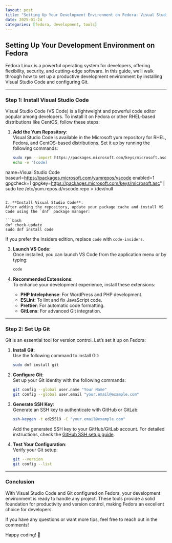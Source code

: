 ```yaml
---
layout: post
title: "Setting Up Your Development Environment on Fedora: Visual Studio Code and Git"
date: 2025-01-24
categories: [fedora, development, tools]
---
```


## Setting Up Your Development Environment on Fedora

Fedora Linux is a powerful operating system for developers, offering flexibility, security, and cutting-edge software. In this guide, we’ll walk through how to set up a productive development environment by installing Visual Studio Code and configuring Git.

---

### Step 1: Install Visual Studio Code

Visual Studio Code (VS Code) is a lightweight and powerful code editor popular among developers. To install it on Fedora or other RHEL-based distributions like CentOS, follow these steps:

1. **Add the Yum Repository**:  
   Visual Studio Code is available in the Microsoft yum repository for RHEL, Fedora, and CentOS-based distributions. Set it up by running the following commands:

   ```bash
   sudo rpm --import https://packages.microsoft.com/keys/microsoft.asc
   echo -e "[code]
name=Visual Studio Code
baseurl=https://packages.microsoft.com/yumrepos/vscode
enabled=1
gpgcheck=1
gpgkey=https://packages.microsoft.com/keys/microsoft.asc" | sudo tee /etc/yum.repos.d/vscode.repo > /dev/null
   ```

2. **Install Visual Studio Code**:  
   After adding the repository, update your package cache and install VS Code using the `dnf` package manager:

   ```bash
   dnf check-update
   sudo dnf install code
   ```

   If you prefer the Insiders edition, replace `code` with `code-insiders`.

3. **Launch VS Code**:  
   Once installed, you can launch VS Code from the application menu or by typing:

   ```bash
   code
   ```

4. **Recommended Extensions**:  
   To enhance your development experience, install these extensions:
   - **PHP Intelephense**: For WordPress and PHP development.
   - **ESLint**: To lint and fix JavaScript code.
   - **Prettier**: For automatic code formatting.
   - **GitLens**: For advanced Git integration.

---

### Step 2: Set Up Git

Git is an essential tool for version control. Let’s set it up on Fedora:

1. **Install Git**:  
   Use the following command to install Git:

   ```bash
   sudo dnf install git
   ```

2. **Configure Git**:  
   Set up your Git identity with the following commands:

   ```bash
   git config --global user.name "Your Name"
   git config --global user.email "your.email@example.com"
   ```

3. **Generate SSH Key**:  
   Generate an SSH key to authenticate with GitHub or GitLab:

   ```bash
   ssh-keygen -t ed25519 -C "your.email@example.com"
   ```

   Add the generated SSH key to your GitHub/GitLab account. For detailed instructions, check the [GitHub SSH setup guide](https://docs.github.com/en/authentication/connecting-to-github-with-ssh).

4. **Test Your Configuration**:  
   Verify your Git setup:

   ```bash
   git --version
   git config --list
   ```

---

### Conclusion

With Visual Studio Code and Git configured on Fedora, your development environment is ready to handle any project. These tools provide a solid foundation for productivity and version control, making Fedora an excellent choice for developers.

If you have any questions or want more tips, feel free to reach out in the comments!

Happy coding! 🚀

